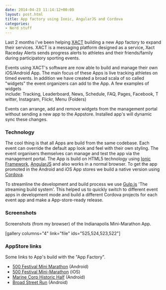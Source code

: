 ```yaml
---
date: 2014-04-23 11:14:12+00:00
layout: post.html
title: App factory using Ionic, AngularJS and Cordova
categories:
- Nerd stuff
---
```


Last 2 months i've been helping [XACT](http://www.xacte.com) building a new App factory to expand their services. XACT is a messaging platform designed as a service, Xact Raceday Alerts sends progress alerts to athletes and their friends/family during participatory sporting events.

Events using XACT's software are now able to build and manage their own iOS/Android App. The main focus of these Apps is live tracking athletes on timed events. In addition we have created a broad scala of so called "widgets" the event organizers can add to the App. A few examples of widgets include: Tracking, Leaderboard, News, Schedule, FAQ, Pages, Facebook, Twitter, Instagram, Flickr, Menu (Folders)

Events can arrange, add and remove widgets from the management portal without sending a new app to the Appstore. Installed app's will dynamic sync these changes.

### Technology

The cool thing is that all Apps are build from the same codebase. Each event can override the default app look and feel with their own styling. The event organisers themselves can manage and test the app via the management portal. The App is build on HTML5 technology using [Ionic Framework](http://www.ionicframework.com), [AngularJS](https://angularjs.org/) and also works in a normal browser. To get the app promoted in the Android and iOS App stores we build a native version using [Cordova](http://cordova.apache.org).

To streamline the development and build process we use [Gulp.js](http://www.gulpjs.com) 'The streaming build system'. This helped us to quickly switch to different event apps in development mode and build a different Cordova projects for each event app and make a App-store-ready release.


### Screenshots

Screenshots (from my browser) of the Indianapolis Mini-Marathon App.

[gallery columns="4" link="file" ids="525,524,523,522"]


### AppStore links

Some links to App's build with the "App Factory".
	
* [500 Festival Mini Marathon](https://play.google.com/store/apps/details?id=com.xacte.eventapp.indymini) (Android)
* [500 Festival Mini-Marathon](https://itunes.apple.com/nl/app/oneamerica-500-festival-mini/id860841885?mt=8) (iOS)
* [Marine Corp Historic Half](https://play.google.com/store/apps/details?id=com.xacte.eventapp.mchh) (Android)
* [Broad Street Run](https://play.google.com/store/apps/details?id=com.xacte.eventapp.bsr) (Android)
